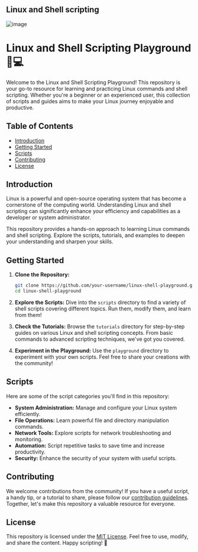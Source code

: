 ## Linux and Shell scripting 
![image](https://github.com/SushantOps/AWS_Devops_Questions_and_Answers/assets/109059766/a2cbdf85-10e0-4ab6-91c2-a92d00e9d7e2)


# Linux and Shell Scripting Playground 🐧💻

Welcome to the Linux and Shell Scripting Playground! This repository is your go-to resource for learning and practicing Linux commands and shell scripting. Whether you're a beginner or an experienced user, this collection of scripts and guides aims to make your Linux journey enjoyable and productive.

## Table of Contents

- [Introduction](#introduction)
- [Getting Started](#getting-started)
- [Scripts](#scripts)
- [Contributing](#contributing)
- [License](#license)

## Introduction

Linux is a powerful and open-source operating system that has become a cornerstone of the computing world. Understanding Linux and shell scripting can significantly enhance your efficiency and capabilities as a developer or system administrator.

This repository provides a hands-on approach to learning Linux commands and shell scripting. Explore the scripts, tutorials, and examples to deepen your understanding and sharpen your skills.

## Getting Started

1. **Clone the Repository:**
   ```bash
   git clone https://github.com/your-username/linux-shell-playground.git
   cd linux-shell-playground
   ```

2. **Explore the Scripts:**
   Dive into the `scripts` directory to find a variety of shell scripts covering different topics. Run them, modify them, and learn from them!

3. **Check the Tutorials:**
   Browse the `tutorials` directory for step-by-step guides on various Linux and shell scripting concepts. From basic commands to advanced scripting techniques, we've got you covered.

4. **Experiment in the Playground:**
   Use the `playground` directory to experiment with your own scripts. Feel free to share your creations with the community!

## Scripts

Here are some of the script categories you'll find in this repository:

- **System Administration:** Manage and configure your Linux system efficiently.
- **File Operations:** Learn powerful file and directory manipulation commands.
- **Network Tools:** Explore scripts for network troubleshooting and monitoring.
- **Automation:** Script repetitive tasks to save time and increase productivity.
- **Security:** Enhance the security of your system with useful scripts.

## Contributing

We welcome contributions from the community! If you have a useful script, a handy tip, or a tutorial to share, please follow our [contribution guidelines](CONTRIBUTING.md). Together, let's make this repository a valuable resource for everyone.

## License

This repository is licensed under the [MIT License](LICENSE). Feel free to use, modify, and share the content. Happy scripting! 🚀
